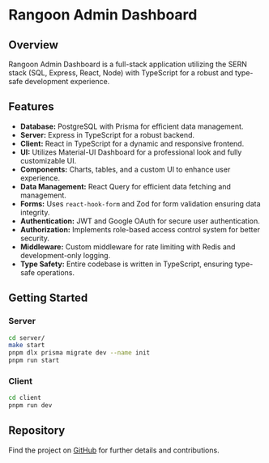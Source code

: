 # Rangoon Admin Dashboard

## Overview
Rangoon Admin Dashboard is a full-stack application utilizing the SERN stack (SQL, Express, React, Node) with TypeScript for a robust and type-safe development experience.

## Features
- **Database:** PostgreSQL with Prisma for efficient data management.
- **Server:** Express in TypeScript for a robust backend.
- **Client:** React in TypeScript for a dynamic and responsive frontend.
- **UI:** Utilizes Material-UI Dashboard for a professional look and fully customizable UI.
- **Components:** Charts, tables, and a custom UI to enhance user experience.
- **Data Management:** React Query for efficient data fetching and management.
- **Forms:** Uses `react-hook-form` and Zod for form validation ensuring data integrity.
- **Authentication:** JWT and Google OAuth for secure user authentication.
- **Authorization:** Implements role-based access control system for better security.
- **Middleware:** Custom middleware for rate limiting with Redis and development-only logging.
- **Type Safety:** Entire codebase is written in TypeScript, ensuring type-safe operations.

## Getting Started
### Server
```sh
cd server/
make start
pnpm dlx prisma migrate dev --name init
pnpm run start
```

### Client
```sh
cd client
pnpm run dev
```

## Repository
Find the project on [GitHub](https://github.com/alk-neq-me/rangoon-admin-dashboard) for further details and contributions.
